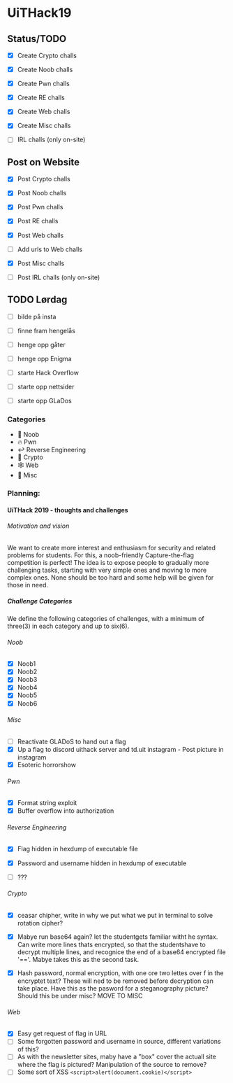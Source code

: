 # UiTHack19

## Status/TODO
- [X] Create Crypto challs
    
- [X] Create Noob challs

- [X] Create Pwn challs

- [X] Create RE challs

- [X] Create Web challs

- [X] Create Misc challs

- [ ] IRL challs (only on-site)

## Post on Website
- [X] Post Crypto challs
    
- [X] Post Noob challs

- [X] Post Pwn challs

- [X] Post RE challs

- [X] Post Web challs

- [ ] Add urls to Web challs


- [X] Post Misc challs

- [ ] Post IRL challs (only on-site)

## TODO Lørdag
- [ ] bilde på insta

- [ ] finne fram hengelås

- [ ] henge opp gåter

- [ ] henge opp Enigma

- [ ] starte Hack Overflow

- [ ] starte opp nettsider

- [ ] starte opp GLaDos


### Categories
* :baby: Noob
* :fire: Pwn
* :leftwards_arrow_with_hook: Reverse Engineering
* :closed_lock_with_key: Crypto
* :spider_web: Web
* :rainbow: Misc

### Planning:

#### UiTHack 2019 - thoughts and challenges

###### Motivation and vision
We want to create more interest and enthusiasm for security and related problems for students. 
For this, a noob-friendly Capture-the-flag competition is perfect!
The idea is to expose people to gradually more challenging tasks, starting with very simple ones and moving to more complex ones. None should be too hard and some help will be given for those in need. 

##### Challenge Categories
We define the following categories of challenges, with a minimum of three(3) in each category and up to six(6).
###### Noob
- [X] Noob1
- [X] Noob2
- [X] Noob3
- [X] Noob4
- [X] Noob5
- [X] Noob6

###### Misc
- [ ] Reactivate GLADoS to hand out a flag
- [X] Up a flag to discord uithack server and td.uit instagram
        - Post picture in instagram
- [X] Esoteric horrorshow

###### Pwn
- [X] Format string exploit
- [X] Buffer overflow into authorization

###### Reverse Engineering
- [X] Flag hidden in hexdump of executable file
- [X] Password and username hidden in hexdump of executable
- [ ] ???


###### Crypto
 
- [X] ceasar chipher, write in why we put what we put in terminal to solve rotation cipher?   
- [X] Mabye run base64 again? let the studentgets familiar witht he syntax. Can write more lines thats encrypted, so that the studentshave to decrypt multiple lines, and recognice the end of a base64 encrypted file '=='. Mabye takes this as the second task.
- [X] Hash password, normal encryption, with one ore two lettes over f in the encryptet text? These will ned to be removed before decryption can take place. Have this as the pasword for a steganography picture? Should this be under misc? MOVE TO MISC


###### Web
- [X] Easy get request of flag in URL
- [ ] Some forgotten password and username in source, different variations of this?
- [ ] As with the newsletter sites, maby have a "box" cover the actuall site where the flag is pictured? Manipulation of the source to remove?
- [ ] Some sort of XSS `<script>alert(document.cookie)</script>`
